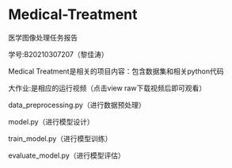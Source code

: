 # Medical-Treatment
医学图像处理任务报告

学号:B20210307207（黎佳涛）  

Medical Treatment是相关的项目内容：包含数据集和相关python代码  

大作业:是相应的运行视频（点击view raw下载视频后即可观看）  

data_preprocessing.py（进行数据预处理）  

model.py（进行模型设计）  

train_model.py（进行模型训练）  

evaluate_model.py（进行模型评估）  

